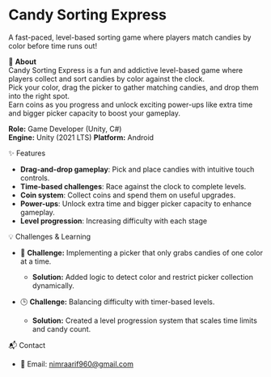 # Candy Sorting Express 
A fast-paced, level-based sorting game where players match candies by color before time runs out! 

📖 **About**  
Candy Sorting Express is a fun and addictive level-based game where players collect and sort candies by color against the clock.  
Pick your color, drag the picker to gather matching candies, and drop them into the right spot.  
Earn coins as you progress and unlock exciting power-ups like extra time and bigger picker capacity to boost your gameplay.  

**Role:** Game Developer (Unity, C#)  
**Engine:** Unity (2021 LTS)
**Platform:** Android  

✨ Features  
- **Drag-and-drop gameplay**: Pick and place candies with intuitive touch controls.  
- **Time-based challenges**: Race against the clock to complete levels.  
- **Coin system**: Collect coins and spend them on useful upgrades.  
- **Power-ups**: Unlock extra time and bigger picker capacity to enhance gameplay.  
- **Level progression**: Increasing difficulty with each stage

 💡 Challenges & Learning  
- 🧩 **Challenge:** Implementing a picker that only grabs candies of one color at a time.  
  -  **Solution:** Added logic to detect color and restrict picker collection dynamically.  

- 🕒 **Challenge:** Balancing difficulty with timer-based levels.  
  -  **Solution:** Created a level progression system that scales time limits and candy count.  

📬 Contact
- 📧 Email: nimraarif960@gmail.com 


